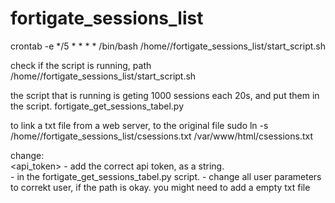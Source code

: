 # fortigate_sessions_list



crontab -e
*/5 * * * * /bin/bash /home/<user>/fortigate_sessions_list/start_script.sh

check if the script is running, path
/home/<user>/fortigate_sessions_list/start_script.sh

the script that is running is geting 1000 sessions each 20s, and put them in the script.
fortigate_get_sessions_tabel.py

to link a txt file from a web server, to the original file
sudo ln -s /home/<user>/fortigate_sessions_list/csessions.txt /var/www/html/csessions.txt

change:  
  <api_token> - add the correct api token, as a string.  
  <ip address:port> - in the fortigate_get_sessions_tabel.py script. 
  <user> - change all user parameters to correkt user, if the path is okay. 
  you might need to add a empty txt file
